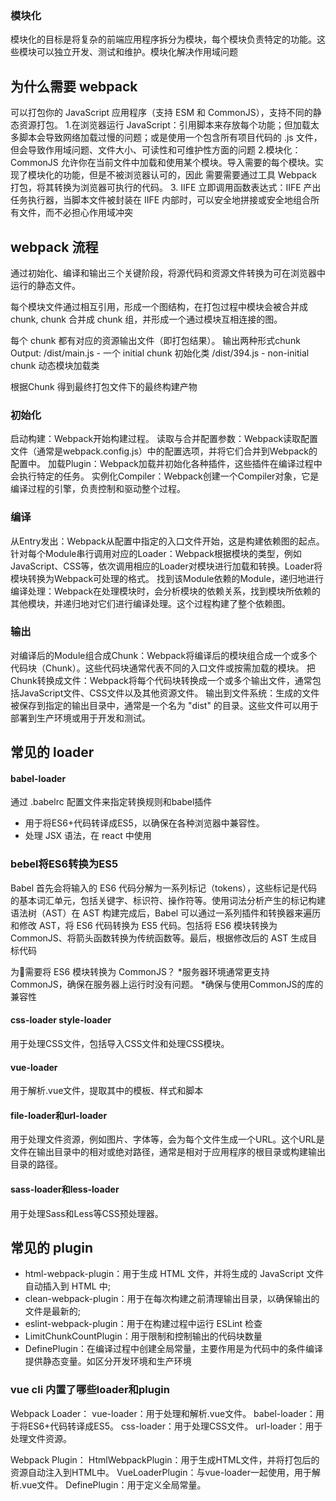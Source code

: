 ### 模块化
模块化的目标是将复杂的前端应用程序拆分为模块，每个模块负责特定的功能。这些模块可以独立开发、测试和维护。模块化解决作用域问题

## 为什么需要 webpack
可以打包你的 JavaScript 应用程序（支持 ESM 和 CommonJS），支持不同的静态资源打包。
1.在浏览器运行 JavaScript：引用脚本来存放每个功能；但加载太多脚本会导致网络加载过慢的问题；或是使用一个包含所有项目代码的 .js 文件，但会导致作用域问题、文件大小、可读性和可维护性方面的问题
2.模块化：CommonJS 允许你在当前文件中加载和使用某个模块。导入需要的每个模块。实现了模块化的功能，但是不被浏览器认可的，因此 需要需要通过工具 Webpack 打包，将其转换为浏览器可执行的代码。
3. IIFE 立即调用函数表达式：IIFE 产出任务执行器，当脚本文件被封装在 IIFE 内部时，可以安全地拼接或安全地组合所有文件，而不必担心作用域冲突

## webpack 流程
通过初始化、编译和输出三个关键阶段，将源代码和资源文件转换为可在浏览器中运行的静态文件。

每个模块文件通过相互引用，形成一个图结构，在打包过程中模块会被合并成 chunk, chunk 合并成 chunk 组，并形成一个通过模块互相连接的图。

每个 chunk 都有对应的资源输出文件（即打包结果）。
输出两种形式chunk Output:
/dist/main.js - 一个 initial chunk 初始化类
/dist/394.js - non-initial chunk 动态模块加载类

根据Chunk 得到最终打包文件下的最终构建产物

### 初始化
启动构建：Webpack开始构建过程。
读取与合并配置参数：Webpack读取配置文件（通常是webpack.config.js）中的配置选项，并将它们合并到Webpack的配置中。
加载Plugin：Webpack加载并初始化各种插件，这些插件在编译过程中会执行特定的任务。
实例化Compiler：Webpack创建一个Compiler对象，它是编译过程的引擎，负责控制和驱动整个过程。

### 编译
从Entry发出：Webpack从配置中指定的入口文件开始，这是构建依赖图的起点。
针对每个Module串行调用对应的Loader：Webpack根据模块的类型，例如JavaScript、CSS等，依次调用相应的Loader对模块进行加载和转换。Loader将模块转换为Webpack可处理的格式。
找到该Module依赖的Module，递归地进行编译处理：Webpack在处理模块时，会分析模块的依赖关系，找到模块所依赖的其他模块，并递归地对它们进行编译处理。这个过程构建了整个依赖图。

### 输出
对编译后的Module组合成Chunk：Webpack将编译后的模块组合成一个或多个代码块（Chunk）。这些代码块通常代表不同的入口文件或按需加载的模块。
把Chunk转换成文件：Webpack将每个代码块转换成一个或多个输出文件，通常包括JavaScript文件、CSS文件以及其他资源文件。
输出到文件系统：生成的文件被保存到指定的输出目录中，通常是一个名为 "dist" 的目录。这些文件可以用于部署到生产环境或用于开发和测试。

## 常见的 loader
#### babel-loader
通过 .babelrc 配置文件来指定转换规则和babel插件
* 用于将ES6+代码转译成ES5，以确保在各种浏览器中兼容性。
* 处理 JSX 语法，在 react 中使用

### bebel将ES6转换为ES5
Babel 首先会将输入的 ES6 代码分解为一系列标记（tokens），这些标记是代码的基本词汇单元，包括关键字、标识符、操作符等。使用词法分析产生的标记构建语法树（AST）在 AST 构建完成后，Babel 可以通过一系列插件和转换器来遍历和修改 AST，将 ES6 代码转换为 ES5 代码。包括将 ES6 模块转换为 CommonJS、将箭头函数转换为传统函数等。最后，根据修改后的 AST 生成目标代码

为🐎需要将 ES6 模块转换为 CommonJS？
*服务器环境通常更支持 CommonJS，确保在服务器上运行时没有问题。
*确保与使用CommonJS的库的兼容性

#### css-loader  style-loader 
用于处理CSS文件，包括导入CSS文件和处理CSS模块。

#### vue-loader
用于解析.vue文件，提取其中的模板、样式和脚本

#### file-loader和url-loader
用于处理文件资源，例如图片、字体等，会为每个文件生成一个URL。这个URL是文件在输出目录中的相对或绝对路径，通常是相对于应用程序的根目录或构建输出目录的路径。

#### sass-loader和less-loader 
用于处理Sass和Less等CSS预处理器。

## 常见的 plugin
* html-webpack-plugin：用于生成 HTML 文件，并将生成的 JavaScript 文件自动插入到 HTML 中;
* clean-webpack-plugin：用于在每次构建之前清理输出目录，以确保输出的文件是最新的;
* eslint-webpack-plugin：用于在构建过程中运行 ESLint 检查
* LimitChunkCountPlugin：用于限制和控制输出的代码块数量
* DefinePlugin：在编译过程中创建全局常量，主要作用是为代码中的条件编译提供静态变量。如区分开发环境和生产环境

### vue cli 内置了哪些loader和plugin
Webpack Loader：
vue-loader：用于处理和解析.vue文件。
babel-loader：用于将ES6+代码转译成ES5。
css-loader：用于处理CSS文件。
url-loader：用于处理文件资源。

Webpack Plugin：
HtmlWebpackPlugin：用于生成HTML文件，并将打包后的资源自动注入到HTML中。
VueLoaderPlugin：与vue-loader一起使用，用于解析.vue文件。
DefinePlugin：用于定义全局常量。
